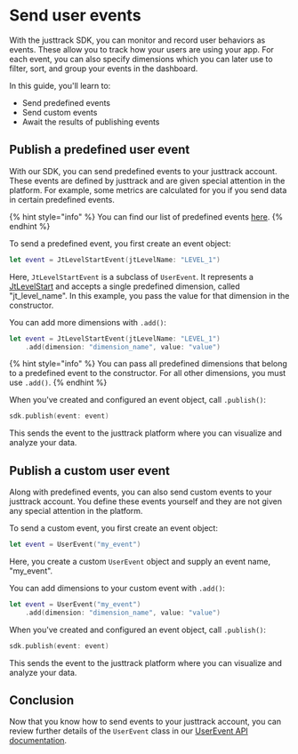 # Send user events

With the justtrack SDK, you can monitor and record user behaviors as events. These allow you to track how your users are using your app. For each event, you can also specify dimensions which you can later use to filter, sort, and group your events in the dashboard.

In this guide, you'll learn to:&#x20;

* Send predefined events
* Send custom events
* Await the results of publishing events

## Publish a predefined user event

With our SDK, you can send predefined events to your justtrack account. These events are defined by justtrack and are given special attention in the platform. For example, some metrics are calculated for you if you send data in certain predefined events.

{% hint style="info" %}
You can find our list of predefined events [here](../readme/predefined-events.md).
{% endhint %}

To send a predefined event, you first create an event object:

```swift
let event = JtLevelStartEvent(jtLevelName: "LEVEL_1")
```

Here, `JtLevelStartEvent` is a subclass of `UserEvent`. It represents a [JtLevelStart](../readme/predefined-events.md#jtlevelstart) and accepts a single predefined dimension, called "jt\_level\_name". In this example, you pass the value for that dimension in the constructor.

You can add more dimensions with `.add()`:

```swift
let event = JtLevelStartEvent(jtLevelName: "LEVEL_1")
    .add(dimension: "dimension_name", value: "value")
```

{% hint style="info" %}
You can pass all predefined dimensions that belong to a predefined event to the constructor. For all other dimensions, you must use `.add()`.
{% endhint %}

When you've created and configured an event object, call `.publish()`:

```swift
sdk.publish(event: event)
```

This sends the event to the justtrack platform where you can visualize and analyze your data.

## Publish a custom user event

Along with predefined events, you can also send custom events to your justtrack account. You define these events yourself and they are not given any special attention in the platform.

To send a custom event, you first create an event object:

```swift
let event = UserEvent("my_event")
```

Here, you create a custom `UserEvent` object and supply an event name, "my\_event".&#x20;

You can add dimensions to your custom event with `.add()`:

```swift
let event = UserEvent("my_event")
    .add(dimension: "dimension_name", value: "value")
```

When you've created and configured an event object, call `.publish()`:

```swift
sdk.publish(event: event)
```

This sends the event to the justtrack platform where you can visualize and analyze your data.

## Conclusion

Now that you know how to send events to your justtrack account, you can review further details of the `UserEvent` class in our [UserEvent API documentation](overview/userevent-api.md).
